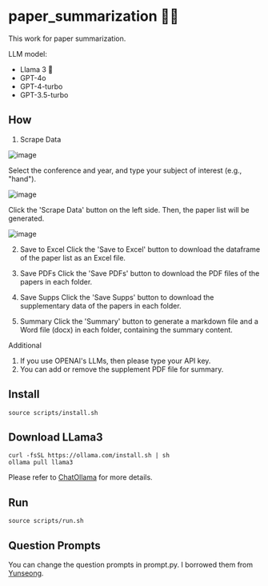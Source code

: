 # paper_summarization 🦜️🔗
This work for paper summarization.

LLM model:
- Llama 3 🦙
- GPT-4o
- GPT-4-turbo
- GPT-3.5-turbo

## How
1. Scrape Data
   
![image](https://github.com/JunukCha/paper_summarization/assets/92254092/17eb7570-c460-43c3-868d-974190d2ae2e)

Select the conference and year, and type your subject of interest (e.g., "hand").

![image](https://github.com/JunukCha/paper_summarization/assets/92254092/a0bd4d5c-cb84-46f1-9d40-4e7b867f9912)

Click the 'Scrape Data' button on the left side. Then, the paper list will be generated.

![image](https://github.com/JunukCha/paper_summarization/assets/92254092/b8461c72-637a-49d6-9c56-1b6ae3f85d50)

2. Save to Excel
Click the 'Save to Excel' button to download the dataframe of the paper list as an Excel file.
   
3. Save PDFs
Click the 'Save PDFs' button to download the PDF files of the papers in each folder.

4. Save Supps
Click the 'Save Supps' button to download the supplementary data of the papers in each folder.
   
5. Summary
Click the 'Summary' button to generate a markdown file and a Word file (docx) in each folder, containing the summary content.

Additional
1. If you use OPENAI's LLMs, then please type your API key.
2. You can add or remove the supplement PDF file for summary.
   

## Install
`source scripts/install.sh`

## Download LLama3
```
curl -fsSL https://ollama.com/install.sh | sh
ollama pull llama3
```

Please refer to [ChatOllama](https://python.langchain.com/v0.2/docs/integrations/chat/ollama/) for more details.

## Run
`source scripts/run.sh`

## Question Prompts
You can change the question prompts in prompt.py. I borrowed them from [Yunseong](https://github.com/yunseongcho/chatgpt_paper_review).
